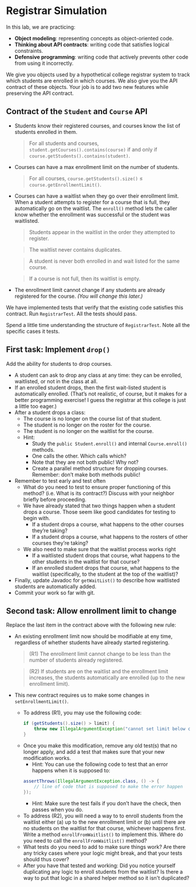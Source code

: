 # Registrar Simulation

In this lab, we are practicing:

- **Object modeling**: representing concepts as object-oriented code.
- **Thinking about API contracts**: writing code that satisfies logical constraints.
- **Defensive programming**: writing code that actively prevents other code from using it incorrectly.

We give you objects used by a hypothetical college registrar system to track which students are enrolled in which courses. We also give you the API contract of these objects. Your job is to add two new features while preserving the API contract.


## Contract of the `Student` and `Course` API

- Students know their registered courses, and courses know the list of students enrolled in them.
    > For all students and courses, `student.getCourses().contains(course)` if and only if `course.getStudents().contains(student)`.

- Courses can have a max enrollment limit on the number of students. 
    > For all courses, `course.getStudents().size()` ≤ `course.getEnrollmentLimit()`.

- Courses can have a waitlist when they go over their enrollment limit. When a student attempts to register for a course that is full, they automatically go on the waitlist. The `enroll()` method lets the caller know whether the enrollment was successful or the student was waitlisted.
    > Students appear in the waitlist in the order they attempted to register.
    
    > The waitlist never contains duplicates.
    
    > A student is never both enrolled in and wait listed for the same course.
    
    > If a course is not full, then its waitlist is empty.

- The enrollment limit cannot change if any students are already registered for the course. _(You will change this later.)_

We have implemented tests that verify that the existing code satisfies this contract. Run `RegistrarTest`. All the tests should pass.

Spend a little time understanding the structure of `RegistrarTest`. Note all the specific cases it tests.


## First task: Implement `drop()`

Add the ability for students to drop courses.

- A student can ask to drop any class at any time: they can be enrolled, waitlisted, or not in the class at all.
- If an enrolled student drops, then the first wait-listed student is automatically enrolled. (That’s not realistic, of course, but it makes for a better programming exercise! I guess the registrar at this college is just a little too eager.)
- After a student drops a class:
    - The course is no longer on the course list of that student.
    - The student is no longer on the roster for the course.
    - The student is no longer on the waitlist for the course.
    - Hint:
        - Study the `public Student.enroll()` and internal `Course.enroll()` methods.
        - One calls the other. Which calls which?
        - Note that they are not both public! Why not? 
        - Create a parallel method structure for dropping courses. Remember: don’t make both methods public!
- Remember to test early and test often
    - What do you need to test to ensure proper functioning of this method? (i.e. What is its contract?) Discuss with your neighbor briefly before proceeding.
    - We have already stated that two things happen when a student drops a course. Those seem like good candidates for testing to begin with.
        - If a student drops a course, what happens to the other courses they’re taking? 
        - If a student drops a course, what happens to the rosters of other courses they’re taking?
    - We also need to make sure that the waitlist process works right
        - If a waitlisted student drops that course, what happens to the other students in the waitlist for that course?
        - If an enrolled student drops that course, what happens to the waitlist (specifically, to the student at the top of the waitlist)?
- Finally, update Javadoc for `getWaitList()` to describe how waitlisted students are automatically added.
- Commit your work so far with git.


## Second task: Allow enrollment limit to change

Replace the last item in the contract above with the following new rule:

- An existing enrollment limit now should be modifiable at eny time, regardless of whether students have already started registering.
    > (R1) The enrollment limit cannot change to be less than the number of students already registered.
    
    > (R2) If students are on the waitlist and the enrollment limit increases, the students automatically are enrolled (up to the new enrollment limit).
    
- This new contract requires us to make some changes in `setEnrollmentLimit()`.
    - To address (R1), you may use the following code:
        ```java
        if (getStudents().size() > limit) {
            throw new IllegalArgumentException("cannot set limit below class size");
        }
        ```
    - Once you make this modification, remove any old test(s) that no longer apply, and add a test that makes sure that your new modification works.
        - Hint: You can use the following code to test that an error happens when it is supposed to:
        ```java
        assertThrows(IllegalArgumentException.class, () -> {
            // line of code that is supposed to make the error happen
        });
        ```
        - Hint: Make sure the test fails if you don’t have the check, then passes when you do.
    - To address (R2), you will need a way to to enroll students from the waitlist either (a) up to the new enrollment limit or (b) until there are no students on the waitlist for that course, whichever happens first. Write a method `enrollFromWaitlist()` to implement this. Where do you need to call the `enrollFromWaitlist()` method?
    - What tests do you need to add to make sure things work? Are there any tricky cases where your logic might break, and that your tests should thus cover?
    - After you have that tested and working: Did you notice yourself duplicating any logic to enroll students from the waitlist? Is there a way to put that logic in a shared helper method so it isn't duplicated?
